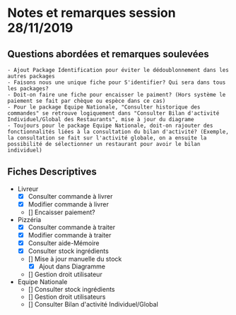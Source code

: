 # Notes et remarques session 28/11/2019

## Questions abordées et remarques soulevées

    - Ajout Package Identification pour éviter le dédoublonnement dans les autres packages
    - Faisons nous une unique fiche pour S'identifier? Qui sera dans tous les packages?
    - Doit-on faire une fiche pour encaisser le paiment? (Hors système le paiement se fait par chèque ou espèce dans ce cas)
    - Pour le package Equipe Nationale, "Consulter historique des commandes" se retrouve logiquement dans "Consulter Bilan d'activité Individuel/Global des Restaurants", mise à jour du diagrame
    - Toujours pour le package Equipe Nationale, doit-on rajouter des fonctionnalités liées à la consultation du bilan d'activité? (Exemple, la consultation se fait sur l'activité globale, on a ensuite la possibilité de sélectionner un restaurant pour avoir le bilan individuel)

## Fiches Descriptives
- Livreur
    - [x] Consulter commande à livrer
    - [x] Modifier commande à livrer
    - [] Encaisser paiement? 
- Pizzéria
    - [x] Consulter commande à traiter
    - [x] Modifier commande à traiter
    - [x] Consulter aide-Mémoire
    - [x] Consulter stock ingrédients
    - [] Mise à jour manuelle du stock
        - [x] Ajout dans Diagramme
    - [] Gestion droit utilisateur
- Equipe Nationale
    - [] Consulter stock ingrédients
    - [] Gestion droit utilisateurs
    - [] Consulter Bilan d'activité Individuel/Global